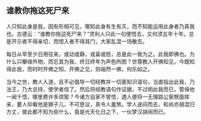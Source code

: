 ##  谁教你拖这死尸来

人只知此身是我，因有形相可见，哪知此身有生有灭，而不知能运用此身者乃真我也。古德云：“谁教你拖这死尸来？”灵利人只此一句便悟去，又何须五年十年。总是开示者不得亲切，而悟入者不得其门，大家乱混一场散去。

每日从早至夕日用往来，或动或静，或喜或怒，总是此一我为之。此我即佛也。为什么只攀缘外物，而忘其为我，终日终年为声色所困？世尊教人开佛知见，今既知得此我，而时时开佛之知，开佛之见，则端然一佛，何乐如之。

当今之世，教人入道，且不必倡导一切经教并一切善知识语句，当直指出此我，乃法王，乃大总持，使学者信了。然后将经教语句作证据，不过明此我而已，管保他一闻千悟，哪里费许多烦絮？今诸方自家不曾悟，遇人便将一无理路公案劈面摔来，要人仰看他是狮子儿，不可思议，真令人羞煞。学人迷闷而去，和尚亦胡混归方丈，彼此都不知为些什么，竟是光天化日之下，一伙梦汉胡闹而已。
